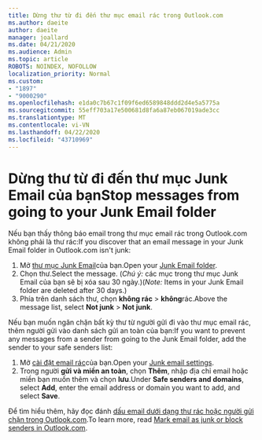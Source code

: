 ```yaml
---
title: Dừng thư từ đi đến thư mục email rác trong Outlook.com
ms.author: daeite
author: daeite
manager: joallard
ms.date: 04/21/2020
ms.audience: Admin
ms.topic: article
ROBOTS: NOINDEX, NOFOLLOW
localization_priority: Normal
ms.custom:
- "1897"
- "9000290"
ms.openlocfilehash: e1da0c7b67c1f09f6ed6589848ddd2d4e5a5775a
ms.sourcegitcommit: 55eff703a17e500681d8fa6a87eb067019ade3cc
ms.translationtype: MT
ms.contentlocale: vi-VN
ms.lasthandoff: 04/22/2020
ms.locfileid: "43710969"
---
```

# <a name="stop-messages-from-going-to-your-junk-email-folder"></a><span data-ttu-id="fbb23-102">Dừng thư từ đi đến thư mục Junk Email của bạn</span><span class="sxs-lookup"><span data-stu-id="fbb23-102">Stop messages from going to your Junk Email folder</span></span>

<span data-ttu-id="fbb23-103">Nếu bạn thấy thông báo email trong thư mục email rác trong Outlook.com không phải là thư rác:</span><span class="sxs-lookup"><span data-stu-id="fbb23-103">If you discover that an email message in your Junk Email folder in Outlook.com isn't junk:</span></span>

1. <span data-ttu-id="fbb23-104">Mở [thư mục Junk Email](https://outlook.live.com/mail/junkemail)của bạn.</span><span class="sxs-lookup"><span data-stu-id="fbb23-104">Open your [Junk Email folder](https://outlook.live.com/mail/junkemail).</span></span>
1. <span data-ttu-id="fbb23-105">Chọn thư.</span><span class="sxs-lookup"><span data-stu-id="fbb23-105">Select the message.</span></span> <span data-ttu-id="fbb23-106">(*Chú ý:* các mục trong thư mục Junk Email của bạn sẽ bị xóa sau 30 ngày.)</span><span class="sxs-lookup"><span data-stu-id="fbb23-106">(*Note:* Items in your Junk Email folder are deleted after 30 days.)</span></span>
1. <span data-ttu-id="fbb23-107">Phía trên danh sách thư, chọn **không rác** > **không**rác.</span><span class="sxs-lookup"><span data-stu-id="fbb23-107">Above the message list, select **Not junk** > **Not junk**.</span></span>

<span data-ttu-id="fbb23-108">Nếu bạn muốn ngăn chặn bất kỳ thư từ người gửi đi vào thư mục email rác, thêm người gửi vào danh sách gửi an toàn của bạn:</span><span class="sxs-lookup"><span data-stu-id="fbb23-108">If you want to prevent any messages from a sender from going to the Junk Email folder, add the sender to your safe senders list:</span></span>

1. <span data-ttu-id="fbb23-109">Mở [cài đặt email rác](https://go.microsoft.com/fwlink/?linkid=2035804)của bạn.</span><span class="sxs-lookup"><span data-stu-id="fbb23-109">Open your [Junk email settings](https://go.microsoft.com/fwlink/?linkid=2035804).</span></span>
1. <span data-ttu-id="fbb23-110">Trong người **gửi và miền an toàn**, chọn **Thêm**, nhập địa chỉ email hoặc miền bạn muốn thêm và chọn **lưu**.</span><span class="sxs-lookup"><span data-stu-id="fbb23-110">Under **Safe senders and domains**, select **Add**, enter the email address or domain you want to add, and select **Save**.</span></span>

<span data-ttu-id="fbb23-111">Để tìm hiểu thêm, hãy đọc đánh [dấu email dưới dạng thư rác hoặc người gửi chặn trong Outlook.com](https://support.office.com/article/a3ece97b-82f8-4a5e-9ac3-e92fa6427ae4?wt.mc_id=Office_Outlook_com_Alchemy).</span><span class="sxs-lookup"><span data-stu-id="fbb23-111">To learn more, read [Mark email as junk or block senders in Outlook.com](https://support.office.com/article/a3ece97b-82f8-4a5e-9ac3-e92fa6427ae4?wt.mc_id=Office_Outlook_com_Alchemy).</span></span>
